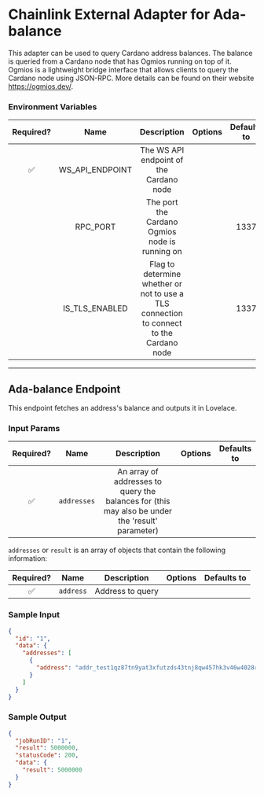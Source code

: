 # Chainlink External Adapter for Ada-balance

This adapter can be used to query Cardano address balances. The balance is queried from a Cardano node that has Ogmios running on top of it. Ogmios is a
lightweight bridge interface that allows clients to query the Cardano node using JSON-RPC. More details can be found on their website https://ogmios.dev/.

### Environment Variables

| Required? |      Name       |                                       Description                                       | Options | Defaults to |
| :-------: | :-------------: | :-------------------------------------------------------------------------------------: | :-----: | :---------: |
|    ✅     | WS_API_ENDPOINT |                         The WS API endpoint of the Cardano node                         |         |             |
|           |    RPC_PORT     |                     The port the Cardano Ogmios node is running on                      |         |    1337     |
|           | IS_TLS_ENABLED  | Flag to determine whether or not to use a TLS connection to connect to the Cardano node |         |    1337     |

---

## Ada-balance Endpoint

This endpoint fetches an address's balance and outputs it in Lovelace.

### Input Params

| Required? |    Name     |                                           Description                                           | Options | Defaults to |
| :-------: | :---------: | :---------------------------------------------------------------------------------------------: | :-----: | :---------: |
|    ✅     | `addresses` | An array of addresses to query the balances for (this may also be under the 'result' parameter) |         |             |

`addresses` or `result` is an array of objects that contain the following information:

| Required? |   Name    |   Description    | Options | Defaults to |
| :-------: | :-------: | :--------------: | :-----: | :---------: |
|    ✅     | `address` | Address to query |         |

### Sample Input

```json
{
  "id": "1",
  "data": {
    "addresses": [
      {
        "address": "addr_test1qz87tn9yat3xfutzds43tnj8qw457hk3v46w4028rtnx56v89wjwnrwcvlfm2atvcnnclh3x7thwrl7pgnffaw24mgws0dga4m"
      }
    ]
  }
}
```

### Sample Output

```json
{
  "jobRunID": "1",
  "result": 5000000,
  "statusCode": 200,
  "data": {
    "result": 5000000
  }
}
```
